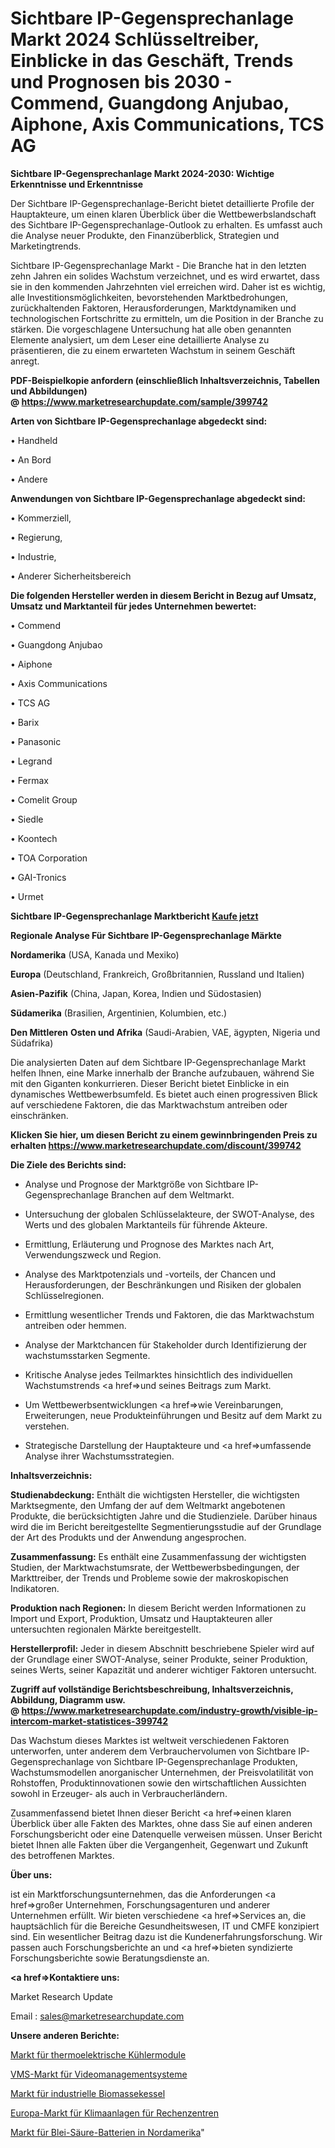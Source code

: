 # Sichtbare IP-Gegensprechanlage Markt 2024 Schlüsseltreiber, Einblicke in das Geschäft, Trends und Prognosen bis 2030 - Commend, Guangdong Anjubao, Aiphone, Axis Communications, TCS AG

<strong>Sichtbare IP-Gegensprechanlage Markt 2024-2030: Wichtige Erkenntnisse und Erkenntnisse</strong>

Der Sichtbare IP-Gegensprechanlage-Bericht bietet detaillierte Profile der Hauptakteure, um einen klaren Überblick über die Wettbewerbslandschaft des Sichtbare IP-Gegensprechanlage-Outlook zu erhalten. Es umfasst auch die Analyse neuer Produkte, den Finanzüberblick, Strategien und Marketingtrends.

Sichtbare IP-Gegensprechanlage Markt - Die Branche hat in den letzten zehn Jahren ein solides Wachstum verzeichnet, und es wird erwartet, dass sie in den kommenden Jahrzehnten viel erreichen wird. Daher ist es wichtig, alle Investitionsmöglichkeiten, bevorstehenden Marktbedrohungen, zurückhaltenden Faktoren, Herausforderungen, Marktdynamiken und technologischen Fortschritte zu ermitteln, um die Position in der Branche zu stärken. Die vorgeschlagene Untersuchung hat alle oben genannten Elemente analysiert, um dem Leser eine detaillierte Analyse zu präsentieren, die zu einem erwarteten Wachstum in seinem Geschäft anregt.

<strong><b>PDF-Beispielkopie anfordern (einschließlich Inhaltsverzeichnis, Tabellen und Abbildungen) @ </b></strong><strong><a href=https://www.marketresearchupdate.com/sample/399742><strong>https://www.marketresearchupdate.com/sample/399742</u></a></strong></strong>

<strong>Arten von Sichtbare IP-Gegensprechanlage abgedeckt sind:</strong>

• Handheld

• An Bord

• Andere

<strong>Anwendungen von Sichtbare IP-Gegensprechanlage abgedeckt sind:</strong>

• Kommerziell,

• Regierung,

• Industrie,

• Anderer Sicherheitsbereich

<strong>Die folgenden Hersteller werden in diesem Bericht in Bezug auf Umsatz, Umsatz und Marktanteil für jedes Unternehmen bewertet:</strong>

• Commend

• Guangdong Anjubao

• Aiphone

• Axis Communications

• TCS AG

• Barix

• Panasonic

• Legrand

• Fermax

• Comelit Group

• Siedle

• Koontech

• TOA Corporation

• GAI-Tronics

• Urmet

<strong>Sichtbare IP-Gegensprechanlage Marktbericht <a href=https://www.marketresearchupdate.com/buynow/399742>Kaufe jetzt</a></strong>

<strong>Regionale Analyse Für Sichtbare IP-Gegensprechanlage Märkte</strong>

<strong>Nordamerika</strong> (USA, Kanada und Mexiko)

<strong>Europa</strong> (Deutschland, Frankreich, Großbritannien, Russland und Italien)

<strong>Asien-Pazifik</strong> (China, Japan, Korea, Indien und Südostasien)

<strong>Südamerika</strong> (Brasilien, Argentinien, Kolumbien, etc.)

<strong>Den Mittleren</strong> <strong>Osten und Afrika</strong> (Saudi-Arabien, VAE, ägypten, Nigeria und Südafrika)

Die analysierten Daten auf dem Sichtbare IP-Gegensprechanlage Markt helfen Ihnen, eine Marke innerhalb der Branche aufzubauen, während Sie mit den Giganten konkurrieren. Dieser Bericht bietet Einblicke in ein dynamisches Wettbewerbsumfeld. Es bietet auch einen progressiven Blick auf verschiedene Faktoren, die das Marktwachstum antreiben oder einschränken.

<strong>Klicken Sie hier, um diesen Bericht zu einem gewinnbringenden Preis zu erhalten
</strong><strong><a href=https://www.marketresearchupdate.com/discount/399742>https://www.marketresearchupdate.com/discount/399742</b></u></strong></a>

<strong>Die Ziele des Berichts sind:</strong>

- Analyse und Prognose der Marktgröße von Sichtbare IP-Gegensprechanlage Branchen auf dem Weltmarkt.

- Untersuchung der globalen Schlüsselakteure, der SWOT-Analyse, des Werts und des globalen Marktanteils für führende Akteure.

- Ermittlung, Erläuterung und Prognose des Marktes nach Art, Verwendungszweck und Region.

- Analyse des Marktpotenzials und -vorteils, der Chancen und Herausforderungen, der Beschränkungen und Risiken der globalen Schlüsselregionen.

- Ermittlung wesentlicher Trends und Faktoren, die das Marktwachstum antreiben oder hemmen.

- Analyse der Marktchancen für Stakeholder durch Identifizierung der wachstumsstarken Segmente.

- Kritische Analyse jedes Teilmarktes hinsichtlich des individuellen Wachstumstrends <a href=>und</a> seines Beitrags zum Markt.

- Um Wettbewerbsentwicklungen <a href=>wie</a> Vereinbarungen, Erweiterungen, neue Produkteinführungen und Besitz auf dem Markt zu verstehen.

- Strategische Darstellung der Hauptakteure und <a href=>umfas</a>sende Analyse ihrer Wachstumsstrategien.

<strong>Inhaltsverzeichnis:</strong>

<strong>Studienabdeckung:</strong> Enthält die wichtigsten Hersteller, die wichtigsten Marktsegmente, den Umfang der auf dem Weltmarkt angebotenen Produkte, die berücksichtigten Jahre und die Studienziele. Darüber hinaus wird die im Bericht bereitgestellte Segmentierungsstudie auf der Grundlage der Art des Produkts und der Anwendung angesprochen.

<strong>Zusammenfassung:</strong> Es enthält eine Zusammenfassung der wichtigsten Studien, der Marktwachstumsrate, der Wettbewerbsbedingungen, der Markttreiber, der Trends und Probleme sowie der makroskopischen Indikatoren.

<strong>Produktion nach Regionen:</strong> In diesem Bericht werden Informationen zu Import und Export, Produktion, Umsatz und Hauptakteuren aller untersuchten regionalen Märkte bereitgestellt.

<strong>Herstellerprofil:</strong> Jeder in diesem Abschnitt beschriebene Spieler wird auf der Grundlage einer SWOT-Analyse, seiner Produkte, seiner Produktion, seines Werts, seiner Kapazität und anderer wichtiger Faktoren untersucht.

<strong><b>Zugriff auf vollständige Berichtsbeschreibung, Inhaltsverzeichnis, Abbildung, Diagramm usw. @ </b></strong><strong><a href=https://www.marketresearchupdate.com/industry-growth/visible-ip-intercom-market-statistices-399742>https://www.marketresearchupdate.com/industry-growth/visible-ip-intercom-market-statistices-399742</a></strong>

Das Wachstum dieses Marktes ist weltweit verschiedenen Faktoren unterworfen, unter anderem dem Verbrauchervolumen von Sichtbare IP-Gegensprechanlage von Sichtbare IP-Gegensprechanlage Produkten, Wachstumsmodellen anorganischer Unternehmen, der Preisvolatilität von Rohstoffen, Produktinnovationen sowie den wirtschaftlichen Aussichten sowohl in Erzeuger- als auch in Verbraucherländern.

Zusammenfassend bietet Ihnen dieser Bericht <a href=>einen</a> klaren Überblick über alle Fakten des Marktes, ohne dass Sie auf einen anderen Forschungsbericht oder eine Datenquelle verweisen müssen. Unser Bericht bietet Ihnen alle Fakten über die Vergangenheit, Gegenwart und Zukunft des betroffenen Marktes.

<strong>Über uns:</strong>

 ist ein Marktforschungsunternehmen, das die Anforderungen <a href=>großer</a> Unternehmen, Forschungsagenturen und anderer Unternehmen erfüllt. Wir bieten verschiedene <a href=>Services</a> an, die hauptsächlich für die Bereiche Gesundheitswesen, IT und CMFE konzipiert sind. Ein wesentlicher Beitrag dazu ist die Kundenerfahrungsforschung. Wir passen auch Forschungsberichte an und <a href=>bieten</a> syndizierte Forschungsberichte sowie Beratungsdienste an.

<strong><a href=>Kontaktiere uns:</a></strong>

Market Research Update

Email : sales@marketresearchupdate.com

<strong>Unsere anderen Berichte:</strong>

<a href=https://www.linkedin.com/pulse/thermoelectric-cooler-modules-market-latest>Markt für thermoelektrische Kühlermodule</a>

<a href=https://www.linkedin.com/pulse/video-management-systems-vms-market-future-scope-demands>VMS-Markt für Videomanagementsysteme</a>

<a href=https://www.linkedin.com/pulse/industrial-biomass-boiler-market-sizing-up-anticipating>Markt für industrielle Biomassekessel</a>

<a href=https://www.linkedin.com/pulse/europe-data-center-air-conditioners-market-report>Europa-Markt für Klimaanlagen für Rechenzentren</a>

<a href=https://www.linkedin.com/pulse/north-america-lead-acid-battery-market-trends-2023-updated>Markt für Blei-Säure-Batterien in Nordamerika</a>"
